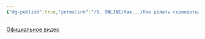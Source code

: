 ```yaml
---
{"dg-publish":true,"permalink":"/5. ONLINE/Как.../Как делать скриншоты/","created":"2024-12-06T13:54:49.583-03:00","updated":"2024-12-06T13:55:24.226-03:00"}
---
```



[Официальное видео](https://www.youtube.com/watch?v=rqaCi0zWR0E)
